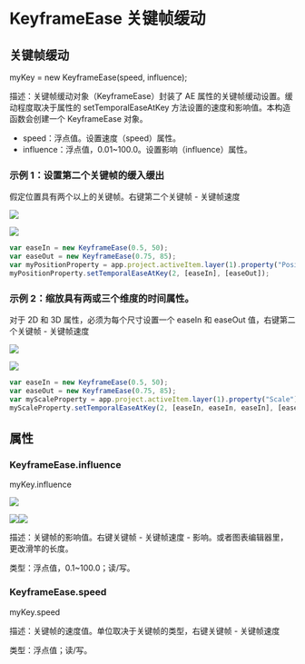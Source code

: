 # KeyframeEase 关键帧缓动

## 关键帧缓动

myKey = new KeyframeEase(speed, influence);

描述：关键帧缓动对象（KeyframeEase）封装了 AE 属性的关键帧缓动设置。缓动程度取决于属性的 setTemporalEaseAtKey 方法设置的速度和影响值。本构造函数会创建一个 KeyframeEase 对象。

- speed：浮点值。设置速度（speed）属性。
- influence：浮点值，0.01~100.0。设置影响（influence）属性。

### 示例 1：设置第二个关键帧的缓入缓出

假定位置具有两个以上的关键帧。右键第二个关键帧 - 关键帧速度

![](https://cdn.yuelili.com/20211012171649.png)

![](https://cdn.yuelili.com/20211012171544.png)

```javascript
var easeIn = new KeyframeEase(0.5, 50);
var easeOut = new KeyframeEase(0.75, 85);
var myPositionProperty = app.project.activeItem.layer(1).property("Position");
myPositionProperty.setTemporalEaseAtKey(2, [easeIn], [easeOut]);
```

### 示例 2：缩放具有两或三个维度的时间属性。

对于 2D 和 3D 属性，必须为每个尺寸设置一个 easeIn 和 easeOut 值，右键第二个关键帧 - 关键帧速度

![](https://cdn.yuelili.com/20211012171940.png)

![](https://cdn.yuelili.com/20211012171920.png)

```javascript
var easeIn = new KeyframeEase(0.5, 50);
var easeOut = new KeyframeEase(0.75, 85);
var myScaleProperty = app.project.activeItem.layer(1).property("Scale");
myScaleProperty.setTemporalEaseAtKey(2, [easeIn, easeIn, easeIn], [easeOut, easeOut, easeOut]);
```

## 属性

### KeyframeEase.influence

myKey.influence

![](https://mir.yuelili.com/wp-content/uploads/2021/07/03ca9dfa94fbfc4e928639bdec1b1430.png)

![](https://mir.yuelili.com/wp-content/uploads/2021/07/85dfc84604539ae9bc2943350a886df2.png)![](https://mir.yuelili.com/wp-content/uploads/2021/07/25ca4531a399e908d29a6da36a0bd050.png)

描述：关键帧的影响值。右键关键帧 - 关键帧速度 - 影响。或者图表编辑器里，更改滑竿的长度。

类型：浮点值，0.1~100.0；读/写。

### KeyframeEase.speed

myKey.speed

描述：关键帧的速度值。单位取决于关键帧的类型，右键关键帧 - 关键帧速度

类型：浮点值；读/写。
